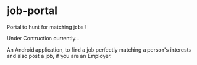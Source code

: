 # job-portal
Portal to hunt for matching jobs ! 

Under Contruction currently...

An Android application, to find a job perfectly matching a person's interests and also post a job, if you are an Employer.
